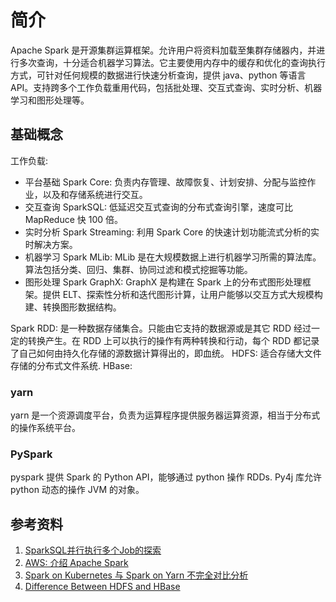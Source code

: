 # 简介
Apache Spark 是开源集群运算框架。允许用户将资料加载至集群存储器内，并进行多次查询，十分适合机器学习算法。它主要使用内存中的缓存和优化的查询执行方式，可针对任何规模的数据进行快速分析查询，提供 java、python 等语言 API。支持跨多个工作负载重用代码，包括批处理、交互式查询、实时分析、机器学习和图形处理等。

## 基础概念
工作负载:
- 平台基础 Spark Core: 负责内存管理、故障恢复、计划安排、分配与监控作业，以及和存储系统进行交互。
- 交互查询 SparkSQL: 低延迟交互式查询的分布式查询引擎，速度可比 MapReduce 快 100 倍。
- 实时分析 Spark Streaming: 利用 Spark Core 的快速计划功能流式分析的实时解决方案。
- 机器学习 Spark MLib: MLib 是在大规模数据上进行机器学习所需的算法库。算法包括分类、回归、集群、协同过滤和模式挖掘等功能。
- 图形处理 Spark GraphX: GraphX 是构建在 Spark 上的分布式图形处理框架。提供 ELT、探索性分析和迭代图形计算，让用户能够以交互方式大规模构建、转换图形数据结构。

Spark RDD: 是一种数据存储集合。只能由它支持的数据源或是其它 RDD 经过一定的转换产生。在 RDD 上可以执行的操作有两种转换和行动，每个 RDD 都记录了自己如何由持久化存储的源数据计算得出的，即血统。
HDFS: 适合存储大文件存储的分布式文件系统. 
HBase: 
### yarn
yarn 是一个资源调度平台，负责为运算程序提供服务器运算资源，相当于分布式的操作系统平台。
### PySpark
pyspark 提供 Spark 的 Python API，能够通过 python 操作 RDDs. Py4j 库允许 python 动态的操作 JVM 的对象。

## 参考资料
1. [SparkSQL并行执行多个Job的探索](https://cloud.tencent.com/developer/article/1901879)
2. [AWS: 介绍 Apache Spark](https://aws.amazon.com/cn/big-data/what-is-spark/)
3. [Spark on Kubernetes 与 Spark on Yarn 不完全对比分析](https://www.infoq.cn/article/7cmvdianctkck4birhvi)
3. [Difference Between HDFS and HBase](https://www.educba.com/hdfs-vs-hbase/)